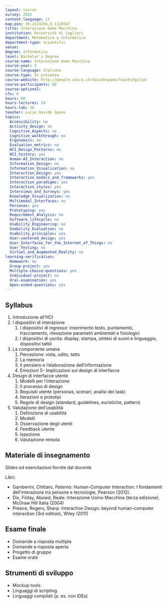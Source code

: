 ```yaml
---
layout: course
survey: 2022
content-language: it
map-pin: 39.2224156,9.1118547
title: Interazione Uomo Macchina
institution: Università di Cagliari
department: Matematica e Informatica
department-type: scientific
venue: 
degree: Informatica
level: Bachelor's Degree
course-name: Interazione Uomo Macchina
course-year: 3
course-language: Italiano
course-type: In presenza
course-website: http://people.unica.it/davidespano/teaching/ium/
course-participants: 60
course-optional: 
cfu: 6
hours: 60
hours-lectures: 24
hours-lab: 36
teacher: Lucio Davide Spano
topics: 
  Accessibility: no 
  Activity_design: no 
  Cognitive_Aspects: no 
  Cognitive_walkthrough: no 
  Ergonomics: no 
  Evaluation_metrics: no 
  HCI_Design_Patterns: no 
  HCI_history: yes 
  Human-AI_Interaction: no 
  Information_Design: no 
  Information_Visualization: no 
  Interaction_Design: yes 
  Interaction_models_and_frameworks: yes 
  Interaction_paradigms: yes 
  Interaction_styles: yes 
  Interviews_and_Surveys: yes 
  Knowledge_Visualization: no 
  Multimodal_Interfaces: no 
  Personas: yes
  Prototyping: yes 
  Requirement_Analysis: no 
  Software_lifecycle: no 
  Usability_Engineering: no 
  Usability_Evaluation: no 
  Usability_principles: yes 
  User-centered_design: yes
  User_Interfaces_for_the_Internet_of_Things: no 
  User_Testing: no 
  Virtual_and_Augmented_Reality: no 
learning-verification: 
  Homework: no 
  Group-project: yes 
  Multiple-choice-questions: yes 
  Individual-project: no 
  Oral-examination: yes 
  Open-ended-questions: yes 
---
```



## Syllabus 
1. Introduzione all’HCI
2. I dispositivi di interazione
    1. I dispositivi di ingresso: inserimento testo, puntamento, tracciamento, rilevazione parametri ambientali e fisiologici 
    2. I dispositivi di uscita: display, stampa, sintesi di suoni e linguaggio, dispositivi tattili
3. La componente umana
   1. Percezione: vista, udito, tatto
   2. La memoria 
   3. Il pensiero e l’elaborazione dell’informazione
   4. Emozioni
   5- Implicazioni sul design di interfacce
4. Design di interfacce utente
   1. Modelli per l’interazione 
   2. Il processo di design 
   3. Requisiti utente (personas, scenari, analisi dei task)
   4. Iterazioni e prototipi
   5. Regole di design (standard, guidelines, euristiche, pattern)
5. Valutazione dell’usabilità
     1. Definizione di usabilità
     2. Modelli
     3. Osservazione degli utenti
     4. Feedback utente
     5. Ispezione
     6. Valutazione remota

## Materiale di insegnamento 
Slides ed esercitazioni fornite dal docente

Libri:
- Gamberini, Chittaro, Paternò: Human-Computer Interaction: I fondamenti dell’interazione tra persone e tecnologie, Pearson (2012).
- Dix, Finlay, Abowd, Beale: Interazione Uomo Macchina (terza edizione); McGraw Hill Italia (2004)
- Preece, Rogers, Sharp: Interaction Design: beyond human-computer interaction (3rd edition), Wiley (2011)

## Esame finale 
- Domande a risposta multipla 
- Domande a risposta aperta 
- Progetto di gruppo
- Esame orale

## Strumenti di sviluppo 
- Mockup tools
- Linguaggi di scripting
-  Linguaggi compilati (p. es. con IDEs)
